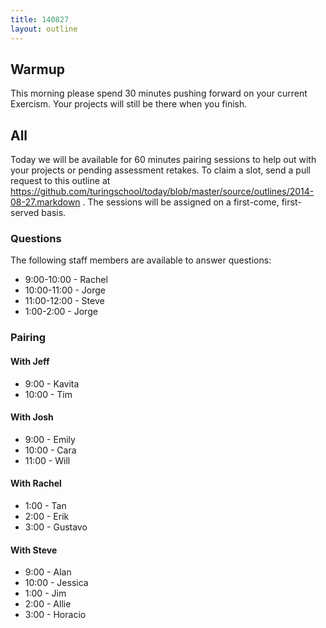 ```yaml
---
title: 140827
layout: outline
---
```


## Warmup

This morning please spend 30 minutes pushing forward on your current Exercism.
Your projects will still be there when you finish.

## All

Today we will be available for 60 minutes pairing sessions to help out with your projects or pending assessment retakes. To claim a slot, send a pull request to this outline at https://github.com/turingschool/today/blob/master/source/outlines/2014-08-27.markdown . The sessions will be assigned on a first-come, first-served basis.

### Questions

The following staff members are available to answer questions:

* 9:00-10:00 - Rachel
* 10:00-11:00 - Jorge
* 11:00-12:00 - Steve
* 1:00-2:00 - Jorge

### Pairing

#### With Jeff

* 9:00 - Kavita
* 10:00 - Tim

#### With Josh

* 9:00 - Emily
* 10:00 - Cara
* 11:00 - Will 

#### With Rachel

* 1:00 - Tan
* 2:00 - Erik
* 3:00 - Gustavo

#### With Steve

* 9:00 - Alan
* 10:00 - Jessica
* 1:00 - Jim
* 2:00 - Allie
* 3:00 - Horacio
